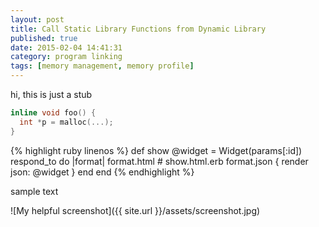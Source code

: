 ```yaml
---
layout: post
title: Call Static Library Functions from Dynamic Library
published: true
date: 2015-02-04 14:41:31
category: program linking
tags: [memory management, memory profile]
---
```


hi, this is just a stub

```c++ Desciription linenos:true
inline void foo() {
  int *p = malloc(...);
}
```
{% highlight ruby linenos %}
def show
  @widget = Widget(params[:id])
  respond_to do |format|
    format.html # show.html.erb
    format.json { render json: @widget }
  end
end
{% endhighlight %}

sample text

![My helpful screenshot]({{ site.url }}/assets/screenshot.jpg)


